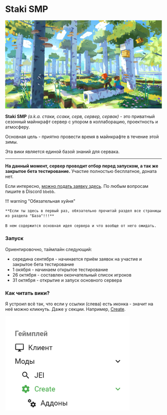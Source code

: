 [//]: # (---)

[//]: # (icon: material/minecraft)

[//]: # (---)

# Staki SMP

![landing-thing-1.png](assets/img/landing-thing-1.png)

**Staki SMP** _(a.k.a. стаки, ссаки, серв, сервер, сервак)_ - это приватный сезонный майнкрафт сервер с упором в коллаборацию, проектность и атмосферу.

Основная цель - приятно провести время в майнкрафте в течение этой зимы.

Эта вики является единой базой знаний для сервака.

---

**На данный момент, сервер проводит отбор перед запуском, а так же закрытое бета тестирование.**
Участие полностью бесплатное,  доната нет.

Если интересно, [можно подать заявку здесь](https://forms.gle/jvQCTg1WBobfrjMk8). 
По любым вопросам пишите в Discord `bbebb`.

!!! warning "Обязательная хуйня"

    **Если ты здесь в первый раз, обязательно прочитай раздел все страницы из раздела "База"!!!**

    В нем содержится основная идея сервера и что вообще от него ожидать.

### Запуск

Ориентировочно, таймлайн следующий:

- середина сентября - начинается приём заявок на участие и закрытое бета тестирование
- 1 окября - начинаем открытое тестирование
- 26 октября - составлен окончательный список игроков
- 31 октября - открытие и запуск основного сервера

### Как читать вики?

Я устроил всё так, что если у ссылки (слева) есть иконка - значит на неё можно кликнуть. Даже у секции. Например, [Create](game/mods/main/create/index.md).

![img.png](assets/img/wiki-sidebar-create.png)

